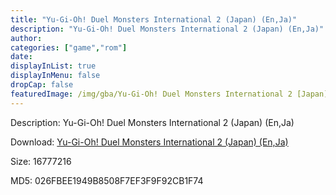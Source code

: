 ```yaml
---
title: "Yu-Gi-Oh! Duel Monsters International 2 (Japan) (En,Ja)"
description: "Yu-Gi-Oh! Duel Monsters International 2 (Japan) (En,Ja)"
author: 
categories: ["game","rom"]
date: 
displayInList: true
displayInMenu: false
dropCap: false
featuredImage: /img/gba/Yu-Gi-Oh! Duel Monsters International 2 [Japan].jpg
---
```


Description: Yu-Gi-Oh! Duel Monsters International 2 (Japan) (En,Ja)

Download: <a style="text-decoration:underline;" href="https://mega.nz/#!ibIiXSxT!wBw3rUym7WL9vBWXsoACIrO3ovGu02Q6CrFkq-RDV7M" target = "_blank" rel = "nofollow" > Yu-Gi-Oh! Duel Monsters International 2 (Japan) (En,Ja)</a>

Size: 16777216

MD5: 026FBEE1949B8508F7EF3F9F92CB1F74

